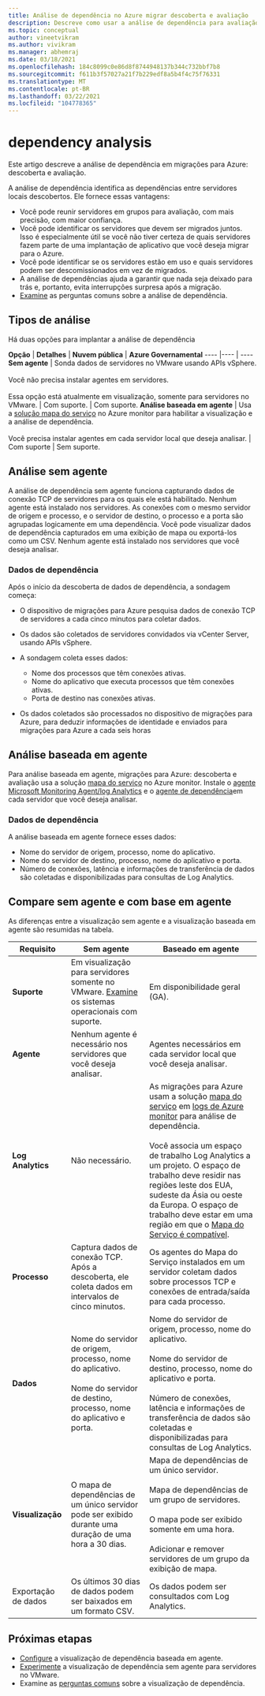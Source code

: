 ```yaml
---
title: Análise de dependência no Azure migrar descoberta e avaliação
description: Descreve como usar a análise de dependência para avaliação usando a avaliação e descoberta de migrações para Azure.
ms.topic: conceptual
author: vineetvikram
ms.author: vivikram
ms.manager: abhemraj
ms.date: 03/18/2021
ms.openlocfilehash: 184c8099c0e86d8f8744948137b344c732bbf7b8
ms.sourcegitcommit: f611b3f57027a21f7b229edf8a5b4f4c75f76331
ms.translationtype: MT
ms.contentlocale: pt-BR
ms.lasthandoff: 03/22/2021
ms.locfileid: "104778365"
---
```

# <a name="dependency-analysis"></a>dependency analysis

Este artigo descreve a análise de dependência em migrações para Azure: descoberta e avaliação.

A análise de dependência identifica as dependências entre servidores locais descobertos. Ele fornece essas vantagens:

- Você pode reunir servidores em grupos para avaliação, com mais precisão, com maior confiança.
- Você pode identificar os servidores que devem ser migrados juntos. Isso é especialmente útil se você não tiver certeza de quais servidores fazem parte de uma implantação de aplicativo que você deseja migrar para o Azure.
- Você pode identificar se os servidores estão em uso e quais servidores podem ser descomissionados em vez de migrados.
- A análise de dependências ajuda a garantir que nada seja deixado para trás e, portanto, evita interrupções surpresa após a migração.
- [Examine](common-questions-discovery-assessment.md#what-is-dependency-visualization) as perguntas comuns sobre a análise de dependência.

## <a name="analysis-types"></a>Tipos de análise

Há duas opções para implantar a análise de dependência

**Opção** | **Detalhes** | **Nuvem pública** | **Azure Governamental**
----  |---- | ----
**Sem agente** | Sonda dados de servidores no VMware usando APIs vSphere.<br/><br/> Você não precisa instalar agentes em servidores.<br/><br/> Essa opção está atualmente em visualização, somente para servidores no VMware. | Com suporte. | Com suporte.
**Análise baseada em agente** | Usa a [solução mapa do serviço](../azure-monitor/vm/service-map.md) no Azure monitor para habilitar a visualização e a análise de dependência.<br/><br/> Você precisa instalar agentes em cada servidor local que deseja analisar. | Com suporte | Sem suporte.

## <a name="agentless-analysis"></a>Análise sem agente

A análise de dependência sem agente funciona capturando dados de conexão TCP de servidores para os quais ele está habilitado. Nenhum agente está instalado nos servidores. As conexões com o mesmo servidor de origem e processo, e o servidor de destino, o processo e a porta são agrupadas logicamente em uma dependência. Você pode visualizar dados de dependência capturados em uma exibição de mapa ou exportá-los como um CSV. Nenhum agente está instalado nos servidores que você deseja analisar.

### <a name="dependency-data"></a>Dados de dependência

Após o início da descoberta de dados de dependência, a sondagem começa:

- O dispositivo de migrações para Azure pesquisa dados de conexão TCP de servidores a cada cinco minutos para coletar dados.
- Os dados são coletados de servidores convidados via vCenter Server, usando APIs vSphere.
- A sondagem coleta esses dados:

    - Nome dos processos que têm conexões ativas.
    - Nome do aplicativo que executa processos que têm conexões ativas.
    - Porta de destino nas conexões ativas.

- Os dados coletados são processados no dispositivo de migrações para Azure, para deduzir informações de identidade e enviados para migrações para Azure a cada seis horas


## <a name="agent-based-analysis"></a>Análise baseada em agente

Para análise baseada em agente, migrações para Azure: descoberta e avaliação usa a solução [mapa do serviço](../azure-monitor/vm/service-map.md) no Azure monitor. Instale o [agente Microsoft Monitoring Agent/log Analytics](../azure-monitor/agents/agents-overview.md#log-analytics-agent) e o [agente de dependência](../azure-monitor/agents/agents-overview.md#dependency-agent)em cada servidor que você deseja analisar.

### <a name="dependency-data"></a>Dados de dependência

A análise baseada em agente fornece esses dados:

- Nome do servidor de origem, processo, nome do aplicativo.
- Nome do servidor de destino, processo, nome do aplicativo e porta.
- Número de conexões, latência e informações de transferência de dados são coletadas e disponibilizadas para consultas de Log Analytics.

## <a name="compare-agentless-and-agent-based"></a>Compare sem agente e com base em agente

As diferenças entre a visualização sem agente e a visualização baseada em agente são resumidas na tabela.

**Requisito** | **Sem agente** | **Baseado em agente**
--- | --- | ---
**Suporte** | Em visualização para servidores somente no VMware. [Examine](migrate-support-matrix-vmware.md#dependency-analysis-requirements-agentless) os sistemas operacionais com suporte. | Em disponibilidade geral (GA).
**Agente** | Nenhum agente é necessário nos servidores que você deseja analisar. | Agentes necessários em cada servidor local que você deseja analisar.
**Log Analytics** | Não necessário. | As migrações para Azure usam a solução [mapa do serviço](../azure-monitor/vm/service-map.md) em [logs de Azure monitor](../azure-monitor/logs/log-query-overview.md) para análise de dependência.<br/><br/> Você associa um espaço de trabalho Log Analytics a um projeto. O espaço de trabalho deve residir nas regiões leste dos EUA, sudeste da Ásia ou oeste da Europa. O espaço de trabalho deve estar em uma região em que o [Mapa do Serviço é compatível](../azure-monitor/vm/vminsights-configure-workspace.md#supported-regions).
**Processo** | Captura dados de conexão TCP. Após a descoberta, ele coleta dados em intervalos de cinco minutos. | Os agentes do Mapa do Serviço instalados em um servidor coletam dados sobre processos TCP e conexões de entrada/saída para cada processo.
**Dados** | Nome do servidor de origem, processo, nome do aplicativo.<br/><br/> Nome do servidor de destino, processo, nome do aplicativo e porta. | Nome do servidor de origem, processo, nome do aplicativo.<br/><br/> Nome do servidor de destino, processo, nome do aplicativo e porta.<br/><br/> Número de conexões, latência e informações de transferência de dados são coletadas e disponibilizadas para consultas de Log Analytics. 
**Visualização** | O mapa de dependências de um único servidor pode ser exibido durante uma duração de uma hora a 30 dias. | Mapa de dependências de um único servidor.<br/><br/> Mapa de dependências de um grupo de servidores.<br/><br/>  O mapa pode ser exibido somente em uma hora.<br/><br/> Adicionar e remover servidores de um grupo da exibição de mapa.
Exportação de dados | Os últimos 30 dias de dados podem ser baixados em um formato CSV. | Os dados podem ser consultados com Log Analytics.



## <a name="next-steps"></a>Próximas etapas

- [Configure](how-to-create-group-machine-dependencies.md) a visualização de dependência baseada em agente.
- [Experimente](how-to-create-group-machine-dependencies-agentless.md) a visualização de dependência sem agente para servidores no VMware.
- Examine as [perguntas comuns](common-questions-discovery-assessment.md#what-is-dependency-visualization) sobre a visualização de dependência.
